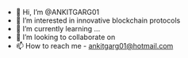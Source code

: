 - 👋 Hi, I’m @ANKITGARG01
- 👀 I’m interested in innovative blockchain protocols
- 🌱 I’m currently learning ...
- 💞️ I’m looking to collaborate on 
- 📫 How to reach me - ankitgarg01@hotmail.com

<!---
ANKITGARG01/ANKITGARG01 is a ✨ special ✨ repository because its `README.md` (this file) appears on your GitHub profile.
You can click the Preview link to take a look at your changes.
--->
